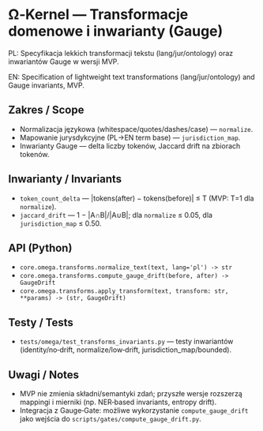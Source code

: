 # Ω‑Kernel — Transformacje domenowe i inwarianty (Gauge)

PL: Specyfikacja lekkich transformacji tekstu (lang/jur/ontology) oraz inwariantów Gauge w wersji MVP.

EN: Specification of lightweight text transformations (lang/jur/ontology) and Gauge invariants, MVP.

## Zakres / Scope
- Normalizacja językowa (whitespace/quotes/dashes/case) — `normalize`.
- Mapowanie jurysdykcyjne (PL→EN term base) — `jurisdiction_map`.
- Inwarianty Gauge — delta liczby tokenów, Jaccard drift na zbiorach tokenów.

## Inwarianty / Invariants
- `token_count_delta` — |tokens(after) − tokens(before)| ≤ T (MVP: T=1 dla `normalize`).
- `jaccard_drift` — 1 − |A∩B|/|A∪B|; dla `normalize` ≤ 0.05, dla `jurisdiction_map` ≤ 0.50.

## API (Python)
- `core.omega.transforms.normalize_text(text, lang='pl') -> str`
- `core.omega.transforms.compute_gauge_drift(before, after) -> GaugeDrift`
- `core.omega.transforms.apply_transform(text, transform: str, **params) -> (str, GaugeDrift)`

## Testy / Tests
- `tests/omega/test_transforms_invariants.py` — testy inwariantów (identity/no‑drift, normalize/low‑drift, jurisdiction_map/bounded).

## Uwagi / Notes
- MVP nie zmienia składni/semantyki zdań; przyszłe wersje rozszerzą mappingi i mierniki (np. NER‑based invariants, entropy drift).
- Integracja z Gauge‑Gate: możliwe wykorzystanie `compute_gauge_drift` jako wejścia do `scripts/gates/compute_gauge_drift.py`.

